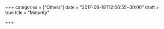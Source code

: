 +++
categories = ["Others"]
date = "2017-06-18T12:06:55+00:00"
draft = true
title = "Maturity"

+++

